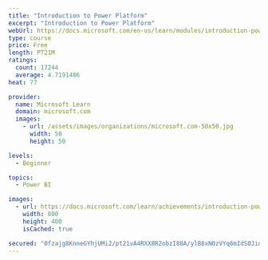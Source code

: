 ```yaml
---
title: "Introduction to Power Platform"
excerpt: "Introduction to Power Platform"
webUrl: https://docs.microsoft.com/en-us/learn/modules/introduction-power-platform/
type: course
price: Free
length: PT21M
ratings:
  count: 17244
  average: 4.7191486
heat: 77

provider:
  name: Microsoft Learn
  domain: microsoft.com
  images:
    - url: /assets/images/organizations/microsoft.com-50x50.jpg
      width: 50
      height: 50

levels:
  - Beginner

topics:
  - Power BI

images:
  - url: https://docs.microsoft.com/learn/achievements/introduction-power-platform-social.png
    width: 800
    height: 400
    isCached: true

secured: "0fzajg8KnneGYhjUMi2/pt21vA4RXX8R2obzI88A/ylB8xN0zVYq6mIdS0JiqLoKDPg3dsZwBCfi6fH1dmO8EkJemgtSwDtQCBjCQfF8k4JcjcW+/7Usm6NKxRqedvPtwaF+SYW1JIFvrK3iKg7WFl58ewQZGyAQlz34vm92j2RPuDCTJUt8KyWLtp5wusKZhLQwUikFmRnLZs6VkQ9aE1wFWb+ClXH6k1pHsSTPPg6eQN6XAQSSWzcSR/GyM+r7QW8CyLr2nn4talkBtz0h2I4KPq1N2r/vEWD4S9OETqezUSgieFw4JiwH+LemqWpJk0dNhI/+UwzZHuQSgSVSlHfgbDGqqcZtFbNsFkA46HRqRtHD/YO2AFGE9+hRzNaSLhFgE5wfgazAXM+AK8vma5AWGoluP924ez+G/DpUugZUuGvVEhymwl+iHjsQ/ZTc;q5lSx4q5+0ztc9/0/bI9hg=="
---
```


